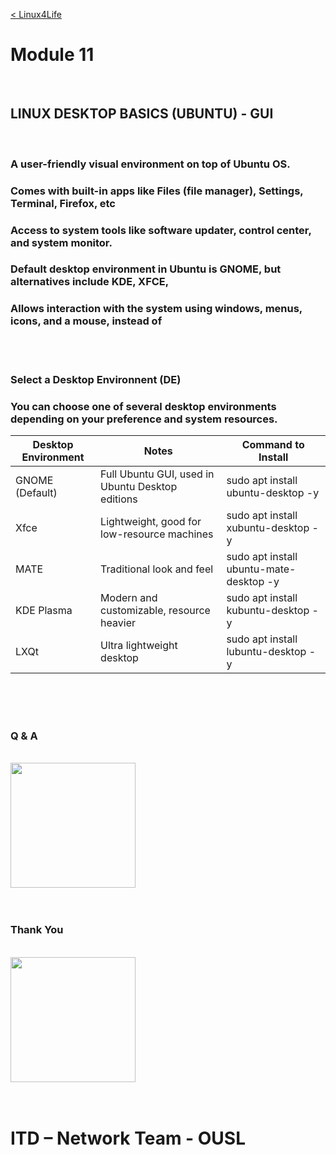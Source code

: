 <br><br>

[< Linux4Life](https://github.com/zaheernew/Linux4Life/blob/main/Linux4Life.md)

# Module 11

<br>

## LINUX DESKTOP BASICS (UBUNTU) - GUI

<br>

<h3>A user-friendly visual environment on top of Ubuntu OS.</h3>
<h3>Comes with built-in apps like Files (file manager), Settings, Terminal, Firefox, etc</h3>
<h3>Access to system tools like software updater, control center, and system monitor.</h3>
<h3>Default desktop environment in Ubuntu is GNOME, but alternatives include KDE, XFCE,</h3>
<h3>Allows interaction with the system using windows, menus, icons, and a mouse, instead of</h3>

<br><br>

### Select a Desktop Environnent (DE)

<h3>You can choose one of several desktop environments depending on your preference and system resources.</h3>
<table>
    <thead>
    <tr>
        <th> Desktop Environment</th>
        <th> Notes</th>
        <th> Command to Install</th>
    </tr>
    </thead>
    <tbody>
    <tr>
        <td> GNOME (Default)</td>
        <td> Full Ubuntu GUI, used in Ubuntu Desktop editions</td>
        <td> sudo apt install ubuntu-desktop -y</td>
    </tr>
    <tr>
        <td> Xfce</td>
        <td> Lightweight, good for low-resource machines</td>
        <td> sudo apt install xubuntu-desktop -y</td>
    </tr>
    <tr>
        <td> MATE</td>
        <td> Traditional look and feel</td>
        <td> sudo apt install ubuntu-mate-desktop -y</td>
    </tr>
    <tr>
        <td> KDE Plasma</td>
        <td> Modern and customizable, resource heavier</td>
        <td> sudo apt install kubuntu-desktop -y</td>
    </tr>
    <tr>
        <td> LXQt</td>
        <td> Ultra lightweight desktop</td>
        <td> sudo apt install lubuntu-desktop -y</td>
    </tr>
    </tbody>
</table>												

<br><br><br>

### Q & A
<br>
<img src="https://thumbs.dreamstime.com/b/q-question-answer-d-people-man-person-speech-bubble-68841761.jpg" height="200" />

<br>
<br>
<br>

### Thank You

<br>
<img src="https://st.depositphotos.com/1034557/2789/i/450/depositphotos_27892227-stock-photo-thank-you-for-your-support.jpg" height="200" />
<br>
<br>
<br>

# ITD – Network Team - OUSL

<br>
<br>
<br>